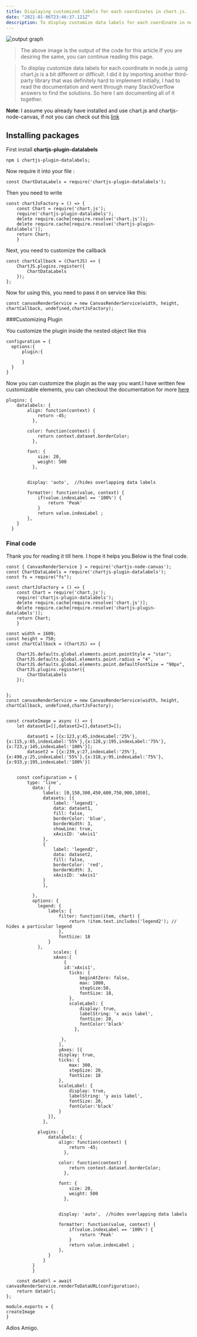```yaml
---
title: Displaying customized labels for each coordinates in chart.js.
date: "2021-01-06T23:46:37.121Z"
description: To display customize data labels for each coordinate in node.js using chart.js is a bit different or difficult. I did it by importing another third-party library that was definitely hard to implement initially, I had to read the documentation and went through many StackOverflow answers to find the solutions. So here I am documenting all of it together.
---
```


![output graph](./chart-output1.png)

> The above image is the output of the code for this article.If you are desiring the same, you can continue reading this page.

> To display customize data labels for each coordinate in node.js using chart.js is a bit different or difficult. I did it by importing another third-party library that was definitely hard to implement initially, I had to read the documentation and went through many StackOverflow answers to find the solutions. So here I am documenting all of it together.

**Note**: I assume you already have installed and use chart.js and chartjs-node-canvas, if not you can check out this [link](https://ektaprasad.netlify.app/Chartjs-with-nodejs/)

## Installing packages

First install **chartjs-plugin-datalabels**

```
npm i chartjs-plugin-datalabels;
```

Now require it into your file :

```
const ChartDataLabels = require('chartjs-plugin-datalabels');
```

Then you need to write

```
const chartJsFactory = () => {
    const Chart = require('chart.js');
    require('chartjs-plugin-datalabels');
    delete require.cache[require.resolve('chart.js')];
    delete require.cache[require.resolve('chartjs-plugin-datalabels')];
    return Chart;
    }
```

Next, you need to customize the callback

```
const chartCallback = (ChartJS) => {
    ChartJS.plugins.register({
        ChartDataLabels
    });
};
```

Now for using this, you need to pass it on service like this:

```
const canvasRenderService = new CanvasRenderService(width, height, chartCallback, undefined,chartJsFactory);
```

###Customizing Plugin

You customize the plugin inside the nested object like this

```
configuration = {
  options:{
      plugin:{

      }
  }
}
```

Now you can customize the plugin as the way you want.I have written few customizable elements, you can checkout the documentation for more [here](https://chartjs-plugin-datalabels.netlify.app/guide/options.html#indexable-options)

```
plugins: {
    datalabels: {
        align: function(context) {
            return -45;
          },

        color: function(context) {
            return context.dataset.borderColor;
          },

        font: {
            size: 20,
            weight: 500
          },


        display: 'auto',  //hides overlapping data labels

        formatter: function(value, context) {
            if(value.indexLabel == '100%') {
                return 'Peak'
            }
            return value.indexLabel ;
        },
    }
  }
```

### Final code

Thank you for reading it till here. I hope it helps you.Below is the final code.

```
const { CanvasRenderService } = require('chartjs-node-canvas');
const ChartDataLabels = require('chartjs-plugin-datalabels');
const fs = require("fs");

const chartJsFactory = () => {
    const Chart = require('chart.js');
    require('chartjs-plugin-datalabels');
    delete require.cache[require.resolve('chart.js')];
    delete require.cache[require.resolve('chartjs-plugin-datalabels')];
    return Chart;
    }

const width = 1600;
const height = 750;
const chartCallback = (ChartJS) => {

    ChartJS.defaults.global.elements.point.pointStyle = "star";
    ChartJS.defaults.global.elements.point.radius = "4",
    ChartJS.defaults.global.elements.point.defaultFontSize = "90px",
    ChartJS.plugins.register({
        ChartDataLabels
    });


};
const canvasRenderService = new CanvasRenderService(width, height, chartCallback, undefined,chartJsFactory);


const createImage = async () => {
    let dataset1=[],dataset2=[],dataset3=[];

        dataset1 = [{x:123,y:45,indexLabel:'25%'},{x:115,y:65,indexLabel:'55%'},{x:128,y:195,indexLabel:'75%'},{x:723,y:145,indexLabel:'100%'}];
        dataset2 = [{x:239,y:27,indexLabel:'25%'},{x:498,y:25,indexLabel:'55%'},{x:318,y:95,indexLabel:'75%'},{x:933,y:195,indexLabel:'100%'}]


    const configuration = {
        type: 'line',
          data: {
              labels: [0,150,300,450,600,750,900,1050],
              datasets: [{
                  label: 'legend1',
                  data: dataset1,
                  fill: false,
                  borderColor: 'blue',
                  borderWidth: 3,
                  showLine: true,
                  xAxisID: 'xAxis1'
              },
              {
                  label: 'legend2',
                  data: dataset2,
                  fill: false,
                  borderColor: 'red',
                  borderWidth: 3,
                  xAxisID: 'xAxis1'
              }
              ],

          },
          options: {
            legend: {
                labels: {
                    filter: function(item, chart) {
                        return !item.text.includes('legend2'); // hides a particular legend
                    },
                    fontSize: 18
                }
            },
                  scales: {
                  xAxes:[
                      {
                      id:'xAxis1',
                        ticks: {
                            beginAtZero: false,
                            max: 1000,
                            stepSize:50,
                            fontSize: 18,
                        },
                        scaleLabel: {
                            display: true,
                            labelString: 'x axis label',
                            fontSize: 20,
                            fontColor:'black'
                          },

                     },
                    ],
                    yAxes: [{
                    display: true,
                    ticks: {
                        max: 300,
                        stepSize: 20,
                        fontSize: 18
                    },
                    scaleLabel: {
                        display: true,
                        labelString: 'y axis label',
                        fontSize: 20,
                        fontColor:'black'
                    }
                }],
              },

            plugins: {
                datalabels: {
                    align: function(context) {
                        return -45;
                      },

                    color: function(context) {
                        return context.dataset.borderColor;
                      },

                    font: {
                        size: 20,
                        weight: 500
                      },


                    display: 'auto',  //hides overlapping data labels

                    formatter: function(value, context) {
                        if(value.indexLabel == '100%') {
                            return 'Peak'
                        }
                        return value.indexLabel ;
                    },
                }
              }
          }
          }

    const dataUrl = await canvasRenderService.renderToDataURL(configuration);
    return dataUrl;
};

module.exports = {
createImage
}
```

Adios Amigo.
